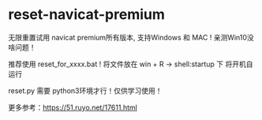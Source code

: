 # reset-navicat-premium
无限重置试用 navicat premium所有版本, 支持Windows 和 MAC !   亲测Win10没啥问题！

推荐使用 reset_for_xxxx.bat !
将文件放在 win + R ->  shell:startup 下 将开机自运行


reset.py 需要 python3环境才行！仅供学习使用！

更多参考：https://51.ruyo.net/17611.html
